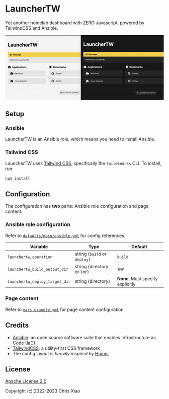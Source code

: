 # LauncherTW

Yet another homelab dashboard with ZERO Javascript, powered by TailwindCSS and Ansible.

![Screenshot](.github/screenshot.png)

## Setup

### Ansible

LauncherTW is an Ansible role, which means you need to install Ansible.

### Tailwind CSS

LauncherTW uses [Tailwind CSS](https://tailwindcss.com/), specifically the `tailwindcss` CLI. To install, run:

```sh
npm install
```

## Configuration

The configuration has **two** parts: Ansible role configuration and page content.

### Ansible role configuration

Refer to [`defaults/main/ansible.yml`](defaults/main/ansible.yml) for config references.

| Variable                       | Type                         | Default                            |
| ------------------------------ | ---------------------------- | ---------------------------------- |
| `launchertw_operation`         | string (`build` or `deploy`) | `build`                            |
| `launchertw_build_output_dir`  | string (directory or `TMP`)  | `TMP`                              |
| `launchertw_deploy_target_dir` | string (directory)           | **None**. Must specify explicitly. |

### Page content

Refer to [`vars.example.yml`](vars.example.yml) for page content configuration.

## Credits

- [Ansible](https://docs.ansible.com/): an open source software suite that enables Infrastructure as Code (IaC).
- [TailwindCSS](https://tailwindcss.com/): a utility-first CSS framework
- The config layout is _heavily inspired_ by [Homer](https://github.com/bastienwirtz/homer)

## License

[Apache License 2.0](LICENSE)

Copyright (c) 2022-2023 Chris Xiao
